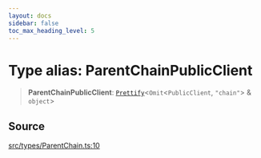 ```yaml
---
layout: docs
sidebar: false
toc_max_heading_level: 5
---
```


# Type alias: ParentChainPublicClient

> **ParentChainPublicClient**: [`Prettify`](../../utils/type-aliases/Prettify.md)\<`Omit`\<`PublicClient`, `"chain"`\> & `object`\>

## Source

[src/types/ParentChain.ts:10](https://github.com/anegg0/arbitrum-orbit-sdk/blob/b24cbe9cd68eb30d18566196d2c909bd4086db10/src/types/ParentChain.ts#L10)
